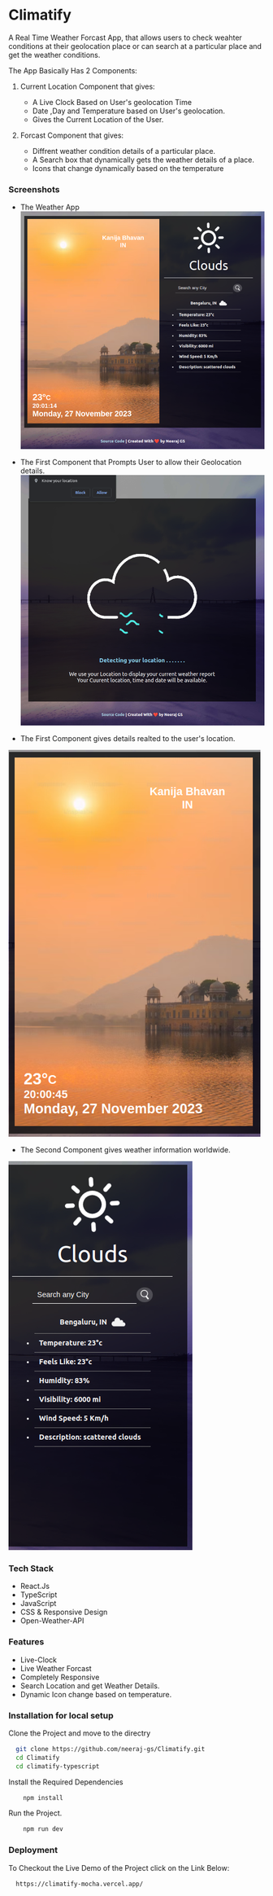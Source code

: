 
# Climatify

A Real Time Weather Forcast App, that allows users to check weahter conditions at their geolocation place or can search at a particular place and get the weather conditions.

The App Basically Has 2 Components:
    
  1. Current Location Component that gives:
        - A Live Clock Based on User's geolocation Time 
        - Date ,Day and Temperature based on User's geolocation.
        - Gives the Current Location of the User.
    
  2. Forcast Component that gives: 
        - Diffrent weather condition details of a particular place.
        - A Search box that dynamically gets the weather details of a place.
        - Icons that change dynamically based on the temperature


### Screenshots

- The Weather App
![Weather APP](./climatify-typescript/src/images/full_app.png)

- The First Component that Prompts User to allow their Geolocation details.
![1st Page](./climatify-typescript/src/images/Location.png)

- The First Component gives details realted to the user's location.

![Compo1](./climatify-typescript/src/images/compo1.png)

- The Second Component gives weather information worldwide.
  
![Compo2](./climatify-typescript/src/images/compo2.png)





### Tech Stack

- React.Js
- TypeScript
- JavaScript
- CSS & Responsive Design
- Open-Weather-API


    


### Features

- Live-Clock
- Live Weather Forcast
- Completely Responsive
- Search Location and get Weather Details.
- Dynamic Icon change based on temperature.






### Installation for local setup



Clone the Project and move to the directry
```bash
  git clone https://github.com/neeraj-gs/Climatify.git
  cd Climatify
  cd climatify-typescript
```

Install the Required Dependencies
```bash
    npm install
```

Run the Project.
```bash
    npm run dev
```

    
### Deployment

To Checkout the Live Demo of the Project click on the Link Below:

```bash
  https://climatify-mocha.vercel.app/
```

